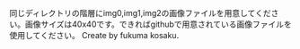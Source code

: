 同じディレクトリの階層にimg0,img1,img2の画像ファイルを用意してください。画像サイズは40x40です。できればgithubで用意されている画像ファイルを使用してください。
Create by fukuma kosaku.
